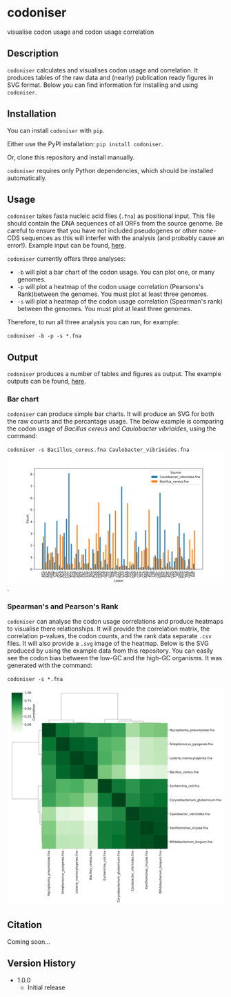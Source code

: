 # codoniser
visualise codon usage and codon usage correlation

## Description
`codoniser` calculates and visualises codon usage and correlation.
It produces tables of the raw data and (nearly) publication ready figures in SVG format.
Below you can find information for installing and using `codoniser`.

## Installation

You can install `codoniser` with `pip`.

Either use the PyPI installation: `pip install codoniser`.

Or, clone this repository and install manually. 

`codoniser` requires only Python dependencies, which should be installed automatically. 

## Usage

`codoniser` takes fasta nucleic acid files (`.fna`) as positional input. This file should contain the DNA sequences of all ORFs from the source genome.
Be careful to ensure that you have not included pseudogenes or other none-CDS sequences as this will interfer with the analysis (and probably cause an error!).
Example input can be found, [here](https://raw.githubusercontent.com/drboothtj/codoniser/example_data/example_in).

`codoniser` currently offers three analyses:

-  `-b` will plot a bar chart of the codon usage. You can plot one, or many genomes.
-  `-p` will plot a heatmap of the codon usage correlation (Pearsons's Rank)between the genomes. You must plot at least three genomes.
-  `-s` will plot a heatmap of the codon usage correlation (Spearman's rank) between the genomes. You must plot at least three genomes.


Therefore, to run all three analysis you can run, for example:

`codoniser -b -p -s *.fna`

## Output
`codoniser` produces a number of tables and figures as output. The example outputs can be found, [here](https://raw.githubusercontent.com/drboothtj/codoniser/main/example_data/example_out!).

### Bar chart
`codoniser` can produce simple bar charts. It will produce an SVG for both the raw counts and the percantage usage. 
The below example is comparing the codon usage of  *Bacillus cereus* and *Caulobacter vibrioides*, using the command:

`codoniser -s Bacillus_cereus.fna Caulobacter_vibrioides.fna`
![example of codon usage bar chart](https://raw.githubusercontent.com/drboothtj/codoniser/main/example_data/example_out/barchart/barchart_percentages.svg).

### Spearman's and Pearson's Rank
`codoniser` can analyse the codon usage correlations and produce heatmaps to visualise there relationships. It will provide the correlation matrix, the correlation p-values, the codon counts, and the rank data separate `.csv` files. It will also provide a `.svg` image of the heatmap. Below is the SVG produced by using the example data from this repository. You can easily see the codon bias between the low-GC and the high-GC organisms. It was generated with the command:

`codoniser -s *.fna`

![example of spearman's rank heatmap](https://raw.githubusercontent.com/drboothtj/codoniser/main/example_data/example_out/spearmans/spearmans.svg)

## Citation
Coming soon...

## Version History
- 1.0.0
  - Initial release
